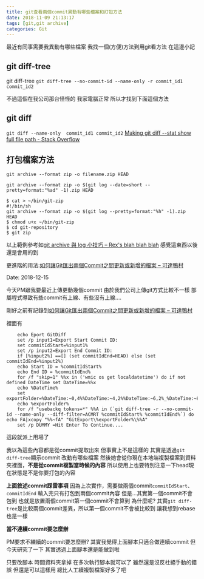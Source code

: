 ```yaml
---
title: git查看兩個commit異動有哪些檔案和打包方法
date: 2018-11-09 21:13:17
tags: [git,git archive]
categories: Git
---
```


最近有同事需要我異動有哪些檔案
我找一個(方便)方法到用git看方法
在這邊小記

<!--more-->

## git diff-tree
git diff-tree
`git diff-tree --no-commit-id --name-only -r commit_id1 commit_id2`

不過這個在我公司那台怪怪的
我家電腦正常
所以才找到下面這個方法

## git diff 
`git diff --name-only  commit_id1 commit_id2`
[Making git diff --stat show full file path - Stack Overflow](https://stackoverflow.com/questions/10459374/making-git-diff-stat-show-full-file-path)


## 打包檔案方法

```
git archive --format zip -o filename.zip HEAD
```

```
git archive --format zip -o $(git log --date=short --pretty=format:"%ad" -1).zip HEAD
```

```
$ cat > ~/bin/git-zip
#!/bin/sh
git archive --format zip -o $(git log --pretty=format:"%h" -1).zip HEAD
$ chmod u+x ~/bin/git-zip
$ cd git-repository
$ git zip
```
以上範例參考如[git archive 與 log 小技巧 – Rex's blah blah blah](http://blog.nutsfactory.net/2010/02/01/git-archive-and-log/)
感覺這東西以後還是會用的到


更進階的用法:[如何讓Git匯出兩個Commit之間更新或新增的檔案 – 可達鴨村](http://lulualulu.com/%E5%A6%82%E4%BD%95%E8%AE%93git%E5%8C%AF%E5%87%BA%E5%85%A9%E5%80%8Bcommit%E4%B9%8B%E9%96%93%E6%9B%B4%E6%96%B0%E6%88%96%E6%96%B0%E5%A2%9E%E7%9A%84%E6%AA%94%E6%A1%88/)


Date: 2018-12-15

今天PM跟我要最近上傳更動幾個commit
由於我們公司上傳git方式比較不一樣
部屬程式導致有些commit有上線、有些沒有上線....

剛好之前有記錄到[如何讓Git匯出兩個Commit之間更新或新增的檔案 – 可達鴨村](http://lulualulu.com/%E5%A6%82%E4%BD%95%E8%AE%93git%E5%8C%AF%E5%87%BA%E5%85%A9%E5%80%8Bcommit%E4%B9%8B%E9%96%93%E6%9B%B4%E6%96%B0%E6%88%96%E6%96%B0%E5%A2%9E%E7%9A%84%E6%AA%94%E6%A1%88/)

裡面有
```
    echo Eport GitDiff
    set /p input1=Export Start Commit ID: 
    set commitIdStart=%input1%
    set /p input2=Export End Commit ID: 
    if [%input2%] ==[] (set commitIdEnd=HEAD) else (set commitIdEnd=%input2%)
    echo Start ID = %commitIdStart%
    echo End ID = %commitIdEnd%
    for /f "skip=1" %%x in ('wmic os get localdatetime') do if not defined DateTime set DateTime=%%x
    echo %DateTime%
    set exportFolder=%DateTime:~0,4%%DateTime:~4,2%%DateTime:~6,2%_%DateTime:~8,6%
    echo %exportFolder%
    for /f "usebackq tokens=*" %%A in (`git diff-tree -r --no-commit-id --name-only --diff-filter=ACMRT %commitIdStart% %commitIdEnd%`) do echo FA|xcopy "%%~fA" "GitExport\%exportFolder%\%%A"
    set /p DUMMY =Hit Enter To Continue....
```
這段就派上用場了

我以為這些內容都是從commit提取出來
但事實上不是這樣的
其實是透過`git diff-tree`顯示commit 改動有哪些檔案
然後她會從你現在本地端複製檔案到資料夾裡面，**不是從commit複製當時候的內容**
所以使用上也要特別注意一下head現在狀態是不是你要打包的內容

**上面敘述commit踩雷事項**
因為上次實作，需要做兩個commit`commitIdStart`、`commitIdEnd`
輸入完只有打包到兩個commit內容
但是...其實第一個commit不會包到
也就是放置兩個commit第一個commit不會算到
為什麼呢?
其實`git diff-tree`是比較兩個commit差異，所以第一個commit不會被比較到
讓我想到rebase也是一樣

**當不連續commit要怎麼辦**

PM要求不練續的commit要怎麼辦?
其實我覺得上面腳本只適合做連續commit
但今天研究了一下
其實透過上面腳本還是能做到啦

只要改腳本  時間資料夾拿掉
在多次執行腳本就可以了
雖然還是沒反杜絕手動的錯誤
但還是可以這樣用
總比人工續複製檔案好多了吧
